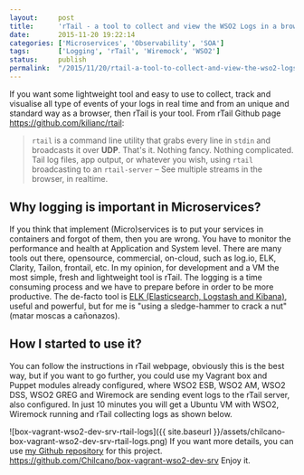 ```yaml
---
layout:     post
title:      'rTail - a tool to collect and view the WSO2 Logs in a browser'
date:       2015-11-20 19:22:14
categories: ['Microservices', 'Observability', 'SOA']
tags:       ['Logging', 'rTail', 'Wiremock', 'WSO2']
status:     publish 
permalink:  "/2015/11/20/rtail-a-tool-to-collect-and-view-the-wso2-logs-in-a-browser/"
---
```

If you want some lightweight tool and easy to use to collect, track and visualise all type of events of your logs in real time and from an unique and standard way as a browser, then rTail is your tool.
From rTail Github page <https://github.com/kilianc/rtail>:
>  `rtail` is a command line utility that grabs every line in `stdin` and broadcasts it over **UDP**. That's it. Nothing fancy. Nothing complicated. Tail log files, app output, or whatever you wish, using `rtail` broadcasting to an `rtail-server` – See multiple streams in the browser, in realtime.  

<!-- more -->


## Why logging is important in Microservices?

If you think that implement (Micro)services is to put your services in containers and forgot of them, then you are wrong. You have to monitor the performance and health at Application and System level.
There are many tools out there, opensource, commercial, on-cloud, such as log.io, ELK, Clarity, Tailon, frontail, etc. In my opinion, for development and a VM the most simple, fresh and lightweight tool is rTail.
The logging is a time consuming process and we have to prepare before in order to be more productive.
The de-facto tool is [ELK (Elasticsearch, Logstash and Kibana)](https://www.elastic.co), useful and powerful, but for me is "using a sledge-hammer to crack a nut" (matar moscas a cañonazos).

## How I started to use it?

You can follow the instructions in rTail webpage, obviously this is the best way, but if you want to go further, you could use my Vagrant box and Puppet modules already configured, where WSO2 ESB, WSO2 AM, WSO2 DSS, WSO2 GREG and Wiremock are sending event logs to the rTail server, also configured. In just 10 minutes you will get a Ubuntu VM with WSO2, Wiremock running and rTail collecting logs as shown below.

![box-vagrant-wso2-dev-srv-rtail-logs]({{ site.baseurl }}/assets/chilcano-box-vagrant-wso2-dev-srv-rtail-logs.png)
If you want more details, you can use [my Github repository](https://github.com/Chilcano/box-vagrant-wso2-dev-srv) for this project.  
<https://github.com/Chilcano/box-vagrant-wso2-dev-srv>
Enjoy it.
